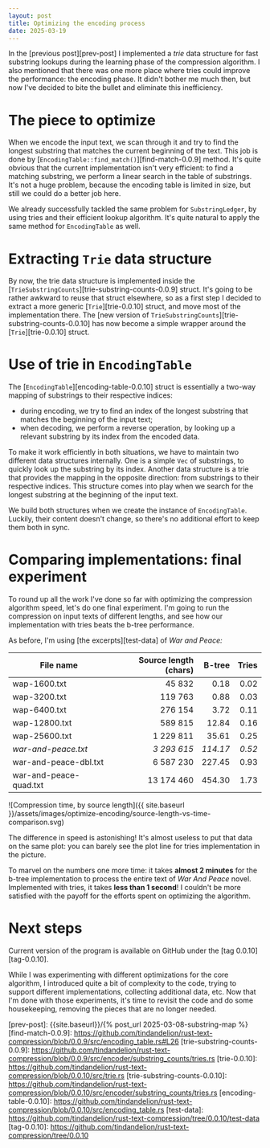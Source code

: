```yaml
---
layout: post
title: Optimizing the encoding process
date: 2025-03-19
---
```


In the [previous post][prev-post] I implemented a *trie* data structure for fast substring lookups during the learning phase of the compression algorithm. I also mentioned that there was one more place where tries could improve the performance: the encoding phase. It didn't bother me much then, but now I've decided to bite the bullet and eliminate this inefficiency. 

# The piece to optimize 

When we encode the input text, we scan through it and try to find the longest substring that matches the current beginning of the text. This job is done by [`EncodingTable::find_match()`][find-match-0.0.9] method. It's quite obvious that the current implementation isn't very efficient: to find a matching substring, we perform a linear search in the table of substrings. It's not a huge problem, because the encoding table is limited in size, but still we could do a better job here.  

We already successfully tackled the same problem for `SubstringLedger`, by using tries and their efficient lookup algorithm. It's quite natural to apply the same method for `EncodingTable` as well. 

# Extracting `Trie` data structure 

By now, the trie data structure is implemented inside the [`TrieSubstringCounts`][trie-substring-counts-0.0.9] struct. It's going to be rather awkward to reuse that struct elsewhere, so as a first step I decided to extract a more generic [`Trie`][trie-0.0.10] struct, and move most of the implementation there. The [new version of `TrieSubstringCounts`][trie-substring-counts-0.0.10] has now become a simple wrapper around the [`Trie`][trie-0.0.10] struct. 

# Use of trie in `EncodingTable`

The [`EncodingTable`][encoding-table-0.0.10] struct is essentially a two-way mapping of substrings to their respective indices: 

* during encoding, we try to find an index of the longest substring that matches the beginning of the input text; 
* when decoding, we perform a reverse operation, by looking up a relevant substring by its index from the encoded data. 

To make it work efficiently in both situations, we have to maintain two different data structures internally. One is a simple `Vec` of substrings, to quickly look up the substring by its index. Another data structure is a trie that provides the mapping in the opposite direction: from substrings to their respective indices. This structure comes into play when we search for the longest substring at the beginning of the input text. 

We build both structures when we create the instance of `EncodingTable`. Luckily, their content doesn't change, so there's no additional effort to keep them both in sync.

# Comparing implementations: final experiment

To round up all the work I've done so far with optimizing the compression algorithm speed, let's do one final experiment. 
I'm going to run the compression on input texts of different lengths, and see how our implementation with tries beats the b-tree performance. 

As before, I'm using [the excerpts][test-data] of *War and Peace:*  

| File name              | Source length (chars) |   B-tree |  Tries |
|----------------------|---------------------:|--------:|-------:|
| wap-1600.txt         |              45 832 |    0.18 |   0.02 |
| wap-3200.txt         |             119 763 |    0.88 |   0.03 |
| wap-6400.txt         |             276 154 |    3.72 |   0.11 |
| wap-12800.txt        |             589 815 |   12.84 |   0.16 |
| wap-25600.txt        |           1 229 811 |   35.61 |   0.25 |
| *war-and-peace.txt*  |           *3 293 615* |  *114.17* |   *0.52* |
| war-and-peace-dbl.txt|           6 587 230 |  227.45 |   0.93 |
| war-and-peace-quad.txt|         13 174 460 |  454.30 |   1.73 |

![Compression time, by source length]({{ site.baseurl }}/assets/images/optimize-encoding/source-length-vs-time-comparison.svg)

The difference in speed is astonishing! It's almost useless to put that data on the same plot: you can barely see the plot line for tries implementation in the picture. 

To marvel on the numbers one more time: it takes **almost 2 minutes** for the b-tree implementation to process the entire text of *War And Peace* novel. Implemented with tries, it takes **less than 1 second**! I couldn't be more satisfied with the payoff for the efforts spent on optimizing the algorithm.

# Next steps 

Current version of the program is available on GitHub under the [tag 0.0.10][tag-0.0.10].

While I was experimenting with different optimizations for the core algorithm, I introduced quite a bit of complexity to the code, trying to support different implementations, collecting additional data, etc. Now that I'm done with those experiments, it's time to revisit the code and do some housekeeping, removing the pieces that are no longer needed.  

[prev-post]: {{site.baseurl}}/{% post_url 2025-03-08-substring-map %}
[find-match-0.0.9]: https://github.com/tindandelion/rust-text-compression/blob/0.0.9/src/encoding_table.rs#L26
[trie-substring-counts-0.0.9]: https://github.com/tindandelion/rust-text-compression/blob/0.0.9/src/encoder/substring_counts/tries.rs
[trie-0.0.10]: https://github.com/tindandelion/rust-text-compression/blob/0.0.10/src/trie.rs
[trie-substring-counts-0.0.10]: https://github.com/tindandelion/rust-text-compression/blob/0.0.10/src/encoder/substring_counts/tries.rs
[encoding-table-0.0.10]: https://github.com/tindandelion/rust-text-compression/blob/0.0.10/src/encoding_table.rs
[test-data]: https://github.com/tindandelion/rust-text-compression/tree/0.0.10/test-data
[tag-0.0.10]: https://github.com/tindandelion/rust-text-compression/tree/0.0.10